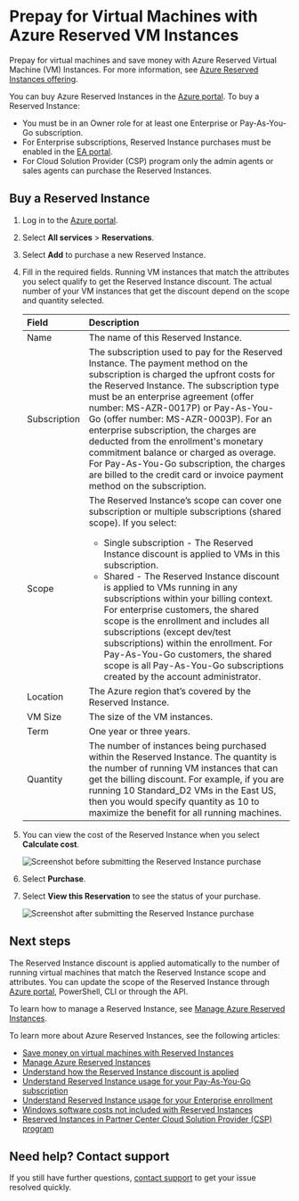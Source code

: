 ﻿---
ms.topic: include
---
# Prepay for Virtual Machines with Azure Reserved VM Instances

Prepay for virtual machines and save money with Azure Reserved Virtual Machine (VM) Instances. For more information, see [Azure Reserved Instances offering](https://azure.microsoft.com/pricing/reserved-vm-instances/).

You can buy Azure Reserved Instances in the [Azure portal](https://portal.azure.com). To buy a Reserved Instance:
-	You must be in an Owner role for at least one Enterprise or Pay-As-You-Go subscription.
-	For Enterprise subscriptions, Reserved Instance purchases must be enabled in the [EA portal](https://ea.azure.com).
-   For Cloud Solution Provider (CSP) program only the admin agents or sales agents can purchase the Reserved Instances.

## Buy a Reserved Instance
1. Log in to the [Azure portal](https://portal.azure.com).
2. Select **All services** > **Reservations**.
3. Select **Add** to purchase a new Reserved Instance.
4. Fill in the required fields. Running VM instances that match the attributes you select qualify to get the Reserved Instance discount. The actual number of your VM instances that get the discount depend on the scope and quantity selected.

    | Field      | Description|
    |:------------|:--------------|
    |Name        |The name of this Reserved Instance.| 
    |Subscription|The subscription used to pay for the Reserved Instance. The payment method on the subscription is charged the upfront costs for the Reserved Instance. The subscription type must be an enterprise agreement (offer number: MS-AZR-0017P) or Pay-As-You-Go (offer number: MS-AZR-0003P). For an enterprise subscription, the charges are deducted from the enrollment's monetary commitment balance or charged as overage. For Pay-As-You-Go subscription, the charges are billed to the credit card or invoice payment method on the subscription.|    
    |Scope       |The Reserved Instance’s scope can cover one subscription or multiple subscriptions (shared scope). If you select: <ul><li>Single subscription - The Reserved Instance discount is applied to VMs in this subscription. </li><li>Shared - The Reserved Instance discount is applied to VMs running in any subscriptions within your billing context. For enterprise customers, the shared scope is the enrollment and includes all subscriptions (except dev/test subscriptions) within the enrollment. For Pay-As-You-Go customers, the shared scope is all Pay-As-You-Go subscriptions created by the account administrator.</li></ul>|
    |Location    |The Azure region that’s covered by the Reserved Instance.|    
    |VM Size     |The size of the VM instances.|
    |Term        |One year or three years.|
    |Quantity    |The number of instances being purchased within the Reserved Instance. The quantity is the number of running VM instances that can get the billing discount. For example, if you are running 10 Standard_D2 VMs in the East US, then you would specify quantity as 10 to maximize the benefit for all running machines. |
5. You can view the cost of the Reserved Instance when you select **Calculate cost**.

    ![Screenshot before submitting the Reserved Instance purchase](./media/virtual-machines-buy-compute-reservations/virtualmachines-reservedvminstance-purchase.png)

6. Select **Purchase**.
7. Select **View this Reservation** to see the status of your purchase.

    ![Screenshot after submitting the Reserved Instance purchase](./media/virtual-machines-buy-compute-reservations/virtualmachines-reservedvmInstance-submit.png)

## Next steps 
The Reserved Instance discount is applied automatically to the number of running virtual machines that match the Reserved Instance scope and attributes. You can update the scope of the Reserved Instance through [Azure portal](https://portal.azure.com), PowerShell, CLI or through the API. 

To learn how to manage a Reserved Instance, see [Manage Azure Reserved Instances](../articles/billing/billing-manage-reserved-vm-instance.md).

To learn more about Azure Reserved Instances, see the following articles:

- [Save money on virtual machines with Reserved Instances](../articles/billing/billing-save-compute-costs-reservations.md)
- [Manage Azure Reserved Instances](../articles/billing/billing-manage-reserved-vm-instance.md)
- [Understand how the Reserved Instance discount is applied](../articles/billing/billing-understand-vm-reservation-charges.md)
- [Understand Reserved Instance usage for your Pay-As-You-Go subscription](../articles/billing/billing-understand-reserved-instance-usage.md)
- [Understand Reserved Instance usage for your Enterprise enrollment](../articles/billing/billing-understand-reserved-instance-usage-ea.md)
- [Windows software costs not included with Reserved Instances](../articles/billing/billing-reserved-instance-windows-software-costs.md)
- [Reserved Instances in Partner Center Cloud Solution Provider (CSP) program](https://docs.microsoft.com/partner-center/azure-reservations)

## Need help? Contact support

If you still have further questions, [contact support](https://portal.azure.com/?#blade/Microsoft_Azure_Support/HelpAndSupportBlade) to get your issue resolved quickly.